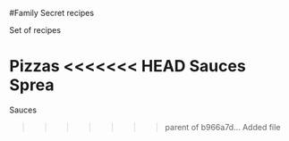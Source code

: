 #Family Secret recipes

Set of recipes

Pizzas
<<<<<<< HEAD
Sauces
Sprea
=======
Sauces
>>>>>>> parent of b966a7d... Added file

